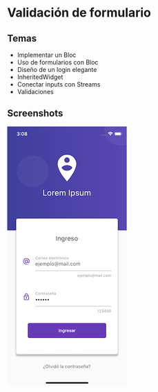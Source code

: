 # Validación de formulario

## Temas
- Implementar un Bloc
- Uso de formularios con Bloc
- Diseño de un login elegante
- InheritedWidget
- Conectar inputs con Streams
- Validaciones


## Screenshots

![Login](example/login.png)

